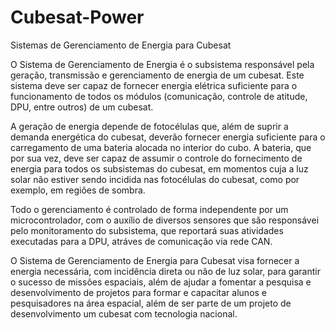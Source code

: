 # Cubesat-Power

Sistemas de Gerenciamento de Energia para Cubesat

O Sistema de Gerenciamento de Energia é o subsistema responsável pela geração, transmissão e gerenciamento de energia de um cubesat. Este sistema deve ser capaz de fornecer energia elétrica suficiente para o funcionamento de todos os módulos (comunicação, controle de atitude, DPU, entre outros) de um cubesat.

A geração de energia depende de fotocélulas que, além de suprir a demanda energética do cubesat, deverão fornecer energia suficiente para o carregamento de uma bateria alocada no interior do cubo. A bateria, que por sua vez, deve ser capaz de assumir o controle do fornecimento de energia para todos os subsistemas do cubesat, em momentos cuja a luz solar não estiver sendo incidida nas fotocélulas do cubesat, como por exemplo, em regiões de sombra.

Todo o gerenciamento é controlado de forma independente por um microcontrolador, com o auxílio de diversos sensores que são responsávei pelo monitoramento do subsistema, que reportará suas atividades executadas para a DPU, atráves de comunicação via rede CAN.

O Sistema de Gerenciamento de Energia para Cubesat visa fornecer a energia necessária, com incidência direta ou não de luz solar, para garantir o sucesso de missões espaciais, além de ajudar a fomentar a pesquisa e desenvolvimento de projetos para formar e capacitar alunos e pesquisadores na área espacial, além de ser parte de um projeto de desenvolvimento um cubesat com tecnologia nacional.
